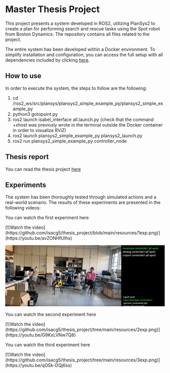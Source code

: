 # Master Thesis Project

This project presents a system developed in ROS2, utilizing PlanSys2 to create a plan for performing search and rescue tasks using the Spot robot from Boston Dynamics. The repository contains all files related to the project.

The entire system has been developed within a Docker environment. To simplify installation and configuration, you can access the full setup with all dependencies included by clicking [here](https://hub.docker.com/repository/docker/isacg5/final_solution/general).

## How to use
In order to execute the system, the steps to follow are the following:
1. cd /ros2_ws/src/plansys/plansys2_simple_example_py/plansys2_simple_example_py
2. python3 gotopoint.py
3. ros2 launch isabel_interface all.launch.py (check that the command +xhost was previosly wrote in the terminal outside the Docker container in order to visualize RViZ)
4. ros2 launch plansys2_simple_example_py plansys2_launch.py 
5. ros2 run plansys2_simple_example_py controller_node 

## Thesis report
You can read the thesis project [here](https://github.com/isacg5/thesis_project/tree/main/thesis)


## Experiments
The system has been thoroughly tested through simulated actions and a real-world scenario. The results of these experiments are presented in the following videos:
<p align="justify">
You can watch the first experiment here
</p>
[![Watch the video](https://github.com/isacg5/thesis_project/blob/main/resources/1exp.png)](https://youtu.be/avZONHfUlhs)

[![Watch the video](https://github.com/isacg5/thesis_project/blob/main/resources/1exp.png)](https://youtu.be/avZONHfUlhs)

<p align="justify">
You can watch the second experiment here
</p>
[![Watch the video](https://github.com/isacg5/thesis_project/tree/main/resources/2exp.png)](https://youtu.be/G9KxLVNw7Q8)

<p align="justify">
You can watch the third experiment here
</p>
[![Watch the video](https://github.com/isacg5/thesis_project/tree/main/resources/3exp.png)](https://youtu.be/qOSk-DQj6ss)
